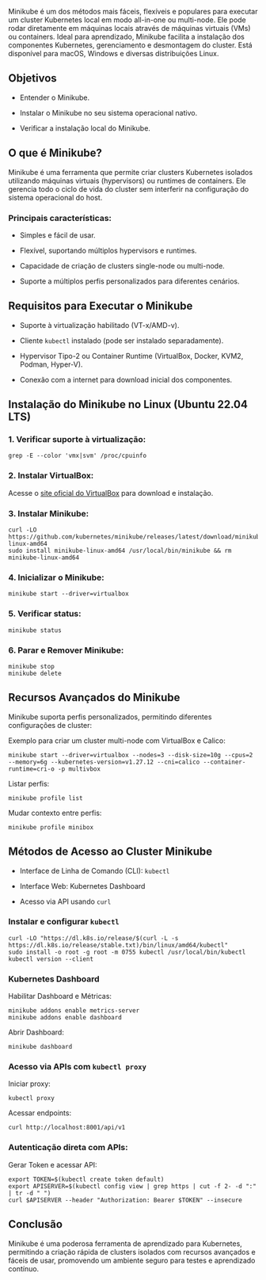 Minikube é um dos métodos mais fáceis, flexíveis e populares para executar um cluster Kubernetes local em modo all-in-one ou multi-node. Ele pode rodar diretamente em máquinas locais através de máquinas virtuais (VMs) ou containers. Ideal para aprendizado, Minikube facilita a instalação dos componentes Kubernetes, gerenciamento e desmontagem do cluster. Está disponível para macOS, Windows e diversas distribuições Linux.

## Objetivos

- Entender o Minikube.
    
- Instalar o Minikube no seu sistema operacional nativo.
    
- Verificar a instalação local do Minikube.
    

## O que é Minikube?

Minikube é uma ferramenta que permite criar clusters Kubernetes isolados utilizando máquinas virtuais (hypervisors) ou runtimes de containers. Ele gerencia todo o ciclo de vida do cluster sem interferir na configuração do sistema operacional do host.

### Principais características:

- Simples e fácil de usar.
    
- Flexível, suportando múltiplos hypervisors e runtimes.
    
- Capacidade de criação de clusters single-node ou multi-node.
    
- Suporte a múltiplos perfis personalizados para diferentes cenários.
    

## Requisitos para Executar o Minikube

- Suporte à virtualização habilitado (VT-x/AMD-v).
    
- Cliente `kubectl` instalado (pode ser instalado separadamente).
    
- Hypervisor Tipo-2 ou Container Runtime (VirtualBox, Docker, KVM2, Podman, Hyper-V).
    
- Conexão com a internet para download inicial dos componentes.
    

## Instalação do Minikube no Linux (Ubuntu 22.04 LTS)

### 1. Verificar suporte à virtualização:

```
grep -E --color 'vmx|svm' /proc/cpuinfo
```

### 2. Instalar VirtualBox:

Acesse o [site oficial do VirtualBox](https://www.virtualbox.org/) para download e instalação.

### 3. Instalar Minikube:

```
curl -LO https://github.com/kubernetes/minikube/releases/latest/download/minikube-linux-amd64
sudo install minikube-linux-amd64 /usr/local/bin/minikube && rm minikube-linux-amd64
```

### 4. Inicializar o Minikube:

```
minikube start --driver=virtualbox
```

### 5. Verificar status:

```
minikube status
```

### 6. Parar e Remover Minikube:

```
minikube stop
minikube delete
```

## Recursos Avançados do Minikube

Minikube suporta perfis personalizados, permitindo diferentes configurações de cluster:

Exemplo para criar um cluster multi-node com VirtualBox e Calico:

```
minikube start --driver=virtualbox --nodes=3 --disk-size=10g --cpus=2 --memory=6g --kubernetes-version=v1.27.12 --cni=calico --container-runtime=cri-o -p multivbox
```

Listar perfis:

```
minikube profile list
```

Mudar contexto entre perfis:

```
minikube profile minibox
```

## Métodos de Acesso ao Cluster Minikube

- Interface de Linha de Comando (CLI): `kubectl`
    
- Interface Web: Kubernetes Dashboard
    
- Acesso via API usando `curl`
    

### Instalar e configurar `kubectl`

```
curl -LO "https://dl.k8s.io/release/$(curl -L -s https://dl.k8s.io/release/stable.txt)/bin/linux/amd64/kubectl"
sudo install -o root -g root -m 0755 kubectl /usr/local/bin/kubectl
kubectl version --client
```

### Kubernetes Dashboard

Habilitar Dashboard e Métricas:

```
minikube addons enable metrics-server
minikube addons enable dashboard
```

Abrir Dashboard:

```
minikube dashboard
```

### Acesso via APIs com `kubectl proxy`

Iniciar proxy:

```
kubectl proxy
```

Acessar endpoints:

```
curl http://localhost:8001/api/v1
```

### Autenticação direta com APIs:

Gerar Token e acessar API:

```
export TOKEN=$(kubectl create token default)
export APISERVER=$(kubectl config view | grep https | cut -f 2- -d ":" | tr -d " ")
curl $APISERVER --header "Authorization: Bearer $TOKEN" --insecure
```

## Conclusão

Minikube é uma poderosa ferramenta de aprendizado para Kubernetes, permitindo a criação rápida de clusters isolados com recursos avançados e fáceis de usar, promovendo um ambiente seguro para testes e aprendizado contínuo.